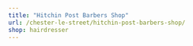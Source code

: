 ```yaml
---
title: "Hitchin Post Barbers Shop"
url: /chester-le-street/hitchin-post-barbers-shop/
shop: hairdresser
---
```

